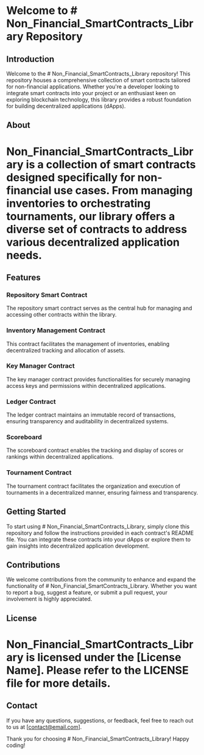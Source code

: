 

# Welcome to # Non_Financial_SmartContracts_Library Repository

## Introduction

Welcome to the # Non_Financial_SmartContracts_Library repository! This repository houses a comprehensive collection of smart contracts tailored for non-financial applications. Whether you're a developer looking to integrate smart contracts into your project or an enthusiast keen on exploring blockchain technology, this library provides a robust foundation for building decentralized applications (dApps).

## About

# Non_Financial_SmartContracts_Library is a collection of smart contracts designed specifically for non-financial use cases. From managing inventories to orchestrating tournaments, our library offers a diverse set of contracts to address various decentralized application needs.

## Features

### Repository Smart Contract

The repository smart contract serves as the central hub for managing and accessing other contracts within the library.

### Inventory Management Contract

This contract facilitates the management of inventories, enabling decentralized tracking and allocation of assets.

### Key Manager Contract

The key manager contract provides functionalities for securely managing access keys and permissions within decentralized applications.

### Ledger Contract

The ledger contract maintains an immutable record of transactions, ensuring transparency and auditability in decentralized systems.

### Scoreboard

The scoreboard contract enables the tracking and display of scores or rankings within decentralized applications.

### Tournament Contract

The tournament contract facilitates the organization and execution of tournaments in a decentralized manner, ensuring fairness and transparency.

## Getting Started

To start using # Non_Financial_SmartContracts_Library, simply clone this repository and follow the instructions provided in each contract's README file. You can integrate these contracts into your dApps or explore them to gain insights into decentralized application development.

## Contributions

We welcome contributions from the community to enhance and expand the functionality of # Non_Financial_SmartContracts_Library. Whether you want to report a bug, suggest a feature, or submit a pull request, your involvement is highly appreciated.

## License

# Non_Financial_SmartContracts_Library is licensed under the [License Name]. Please refer to the LICENSE file for more details.

## Contact

If you have any questions, suggestions, or feedback, feel free to reach out to us at [contact@email.com].

Thank you for choosing # Non_Financial_SmartContracts_Library! Happy coding!